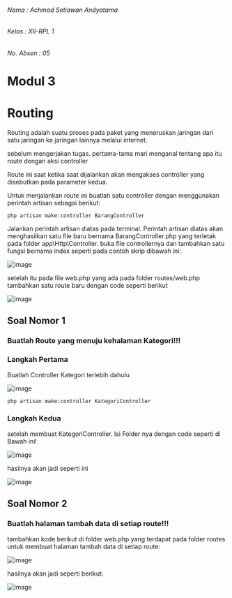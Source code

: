 ###### Nama      : Achmad Setiawan Andyatama
###### Kelas     : XII-RPL 1
###### No. Absen : 05

# Modul 3 
# Routing

Routing adalah suatu proses pada paket yang meneruskan jaringan dari satu jaringan ke jaringan lainnya melalui internet.

sebelum mengerjakan tugas. pertama-tama mari menganal tentang apa itu route dengan aksi controller

Route ini saat ketika saat dijalankan akan mengakses controller yang disebutkan pada
parameter kedua.

Untuk menjalankan route ini buatlah satu controller dengan menggunakan perintah artisan sebagai berikut:

```
php artisan make:controller BarangController
```

Jalankan perintah artisan diatas pada terminal. Perintah artisan diatas
akan menghasilkan satu file baru bernama BarangController.php yang terletak pada folder app\Http\Controller. buka file controllernya dan tambahkan satu fungsi bernama index seperti pada contoh skrip dibawah ini:

![image](https://user-images.githubusercontent.com/109930523/182102548-c09a6e57-dfbe-4d9b-a20b-0ff2367d25ba.png)

setelah itu pada file web.php yang ada pada folder routes/web.php tambahkan satu route baru dengan code seperti berikut

![image](https://user-images.githubusercontent.com/109930523/182103270-9b82bdb6-a2f6-444d-8bc8-eb634d22a828.png)

## Soal Nomor 1

### Buatlah Route yang menuju kehalaman Kategori!!!

### Langkah Pertama 

Buatlah Controller Kategori terlebih dahulu

![image](https://user-images.githubusercontent.com/109930523/182094376-d37df892-5c75-4f5a-a750-135c04750e87.png)

```
php artisan make:controller KategoriController
```
### Langkah Kedua

setelah membuat KategoriController. Isi Folder nya dengan code seperti di Bawah ini!

![image](https://user-images.githubusercontent.com/109930523/182094823-a3009d1d-9c4d-4c6c-b1c6-914bbcbd8468.png)

hasilnya akan jadi seperti ini

![image](https://user-images.githubusercontent.com/109930523/182104143-f61e7108-2f13-441f-8fa6-13fe52dc170a.png)

## Soal Nomor 2

### Buatlah halaman tambah data di setiap route!!!

tambahkan kode berikut di folder web.php yang terdapat pada folder routes untuk membuat halaman tambah data di setiap route:

![image](https://user-images.githubusercontent.com/109930523/182105346-bdf16bfa-d467-4c84-a51e-2990cbe2d4a1.png)

hasilnya akan jadi seperti berikut:

![image](https://user-images.githubusercontent.com/109930523/182105543-fd5a1035-e396-4e84-bcdd-f34906acdd6a.png)
